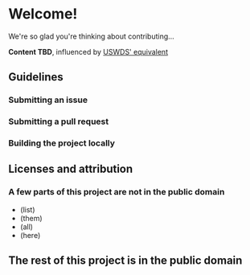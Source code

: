# Welcome!

We're so glad you're thinking about contributing...

**Content TBD**, influenced by [USWDS' equivalent](https://raw.githubusercontent.com/18F/web-design-standards/18f-pages-staging/CONTRIBUTING.md)

## Guidelines

### Submitting an issue

### Submitting a pull request

### Building the project locally

## Licenses and attribution

### A few parts of this project are not in the public domain

* (list)
* (them)
* (all)
* (here)

## The rest of this project is in the public domain
